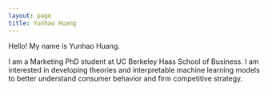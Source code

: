 ```yaml
---
layout: page
title: Yunhao Huang
---
```


Hello! My name is Yunhao Huang. 

I am a Marketing PhD student at UC Berkeley Haas School of Business. I am interested in developing theories and interpretable machine learning models to better understand consumer behavior and firm competitive strategy. 
